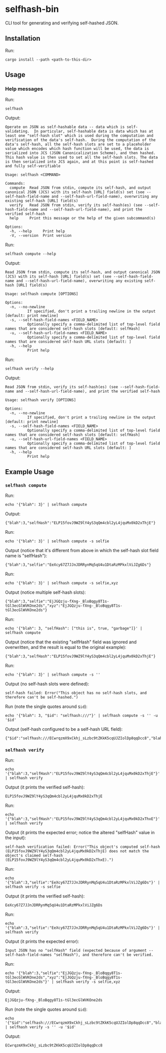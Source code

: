 # selfhash-bin

CLI tool for generating and verifying self-hashed JSON.

## Installation

Run:

    cargo install --path <path-to-this-dir>

## Usage

### Help messages

Run:

    selfhash

Output:

    Operate on JSON as self-hashable data -- data which is self-validating.  In particular, self-hashable data is data which has at least one "self-hash slot" which is used during the computation and verification of the data's self-hash.  During the computation of the data's self-hash, all the self-hash slots are set to a placeholder value which encodes which hash function will be used, the data is serialized into JCS (JSON Canonicalization Scheme), and then hashed.  This hash value is then used to set all the self-hash slots. The data is then serialized into JCS again, and at this point is self-hashed and fully self-verifiable

    Usage: selfhash <COMMAND>

    Commands:
      compute  Read JSON from stdin, compute its self-hash, and output canonical JSON (JCS) with its self-hash [URL] field(s) set (see --self-hash-field-name and --self-hash-url-field-name), overwriting any existing self-hash [URL] field(s)
      verify   Read JSON from stdin, verify its self-hash(es) (see --self-hash-field-name and --self-hash-url-field-name), and print the verified self-hash
      help     Print this message or the help of the given subcommand(s)
    
    Options:
      -h, --help     Print help
      -V, --version  Print version

Run:

    selfhash compute --help

Output:
    
    Read JSON from stdin, compute its self-hash, and output canonical JSON (JCS) with its self-hash [URL] field(s) set (see --self-hash-field-name and --self-hash-url-field-name), overwriting any existing self-hash [URL] field(s)
    
    Usage: selfhash compute [OPTIONS]
    
    Options:
      -n, --no-newline
              If specified, don't print a trailing newline in the output [default: print newline]
      -s, --self-hash-field-names <FIELD_NAME>
              Optionally specify a comma-delimited list of top-level field names that are considered self-hash slots [default: selfHash]
      -u, --self-hash-url-field-names <FIELD_NAME>
              Optionally specify a comma-delimited list of top-level field names that are considered self-hash URL slots [default: ]
      -h, --help
              Print help
    
Run:

    selfhash verify --help

Output:

    Read JSON from stdin, verify its self-hash(es) (see --self-hash-field-name and --self-hash-url-field-name), and print the verified self-hash
    
    Usage: selfhash verify [OPTIONS]
    
    Options:
      -n, --no-newline
              If specified, don't print a trailing newline in the output [default: print newline]
      -s, --self-hash-field-names <FIELD_NAME>
              Optionally specify a comma-delimited list of top-level field names that are considered self-hash slots [default: selfHash]
      -u, --self-hash-url-field-names <FIELD_NAME>
              Optionally specify a comma-delimited list of top-level field names that are considered self-hash URL slots [default: ]
      -h, --help
              Print help

## Example Usage

### `selfhash compute`

Run:

    echo '{"blah": 3}' | selfhash compute

Output:

    {"blah":3,"selfHash":"ELP15fovJ9WZ9lY4yS3qQm4cbl2yL4jquMx0kD2xThjE"}

Run:

    echo '{"blah": 3}' | selfhash compute -s selfie

Output (notice that it's different from above in which the self-hash slot field name is "selfHash"):

    {"blah":3,"selfie":"EeXcy67Z7JJnJDRRynMq5qU4u1DtaRzMPkxlViJZg6Ds"}

Run:

    echo '{"blah": 3}' | selfhash compute -s selfie,xyz

Output (notice multiple self-hash slots):

    {"blah":3,"selfie":"EjJGQzju-fXng-_BloBqgy8T1s-tGl3ecGlWVKOne2ds","xyz":"EjJGQzju-fXng-_BloBqgy8T1s-tGl3ecGlWVKOne2ds"}

Run:

    echo '{"blah": 3, "selfHash": ["this is", true, "garbage"]}' | selfhash compute

Output (notice that the existing "selfHash" field was ignored and overwritten, and the result is equal to the original example):

    {"blah":3,"selfHash":"ELP15fovJ9WZ9lY4yS3qQm4cbl2yL4jquMx0kD2xThjE"}

Run:

    echo '{"blah": 3}' | selfhash compute -s '' 

Output (no self-hash slots were defined):

    self-hash failed: Error("This object has no self-hash slots, and therefore can't be self-hashed.")

Run (note the single quotes around `$id`):

    echo '{"blah": 3, "$id": "selfhash:///"}' | selfhash compute -s '' -u '$id'

Output (self-hash configured to be a self-hash URL field):

    {"$id":"selfhash:///ECwrqzmX9xCkhj_sLzbc9tZKkK5cqUJZIolDp8qqDcc8","blah":3}

### `selfhash verify`

Run:

    echo '{"blah":3,"selfHash":"ELP15fovJ9WZ9lY4yS3qQm4cbl2yL4jquMx0kD2xThjE"}' | selfhash verify

Output (it prints the verified self-hash):

    ELP15fovJ9WZ9lY4yS3qQm4cbl2yL4jquMx0kD2xThjE

Run:

    echo '{"blah":3,"selfHash":"ELP15fovJ9WZ9lY4yS3qQm4cbl2yL4jquMx0kD2xThxE"}' | selfhash verify

Output (it prints the expected error; notice the altered "selfHash" value in the input):

    self-hash verification failed: Error("This object's computed self-hash (ELP15fovJ9WZ9lY4yS3qQm4cbl2yL4jquMx0kD2xThjE) does not match the object's claimed self-hash (ELP15fovJ9WZ9lY4yS3qQm4cbl2yL4jquMx0kD2xThxE).")

Run:

    echo '{"blah":3,"selfie":"EeXcy67Z7JJnJDRRynMq5qU4u1DtaRzMPkxlViJZg6Ds"}' | selfhash verify -s selfie

Output (it prints the verified self-hash):

    EeXcy67Z7JJnJDRRynMq5qU4u1DtaRzMPkxlViJZg6Ds

Run:

    echo '{"blah":3,"selfie":"EeXcy67Z7JJnJDRRynMq5qU4u1DtaRzMPkxlViJZg6Ds"}' | selfhash verify

Output (it prints the expected error):

    Input JSON has no "selfHash" field (expected because of argument --self-hash-field-names "selfHash"), and therefore can't be verified.

Run:

    echo '{"blah":3,"selfie":"EjJGQzju-fXng-_BloBqgy8T1s-tGl3ecGlWVKOne2ds","xyz":"EjJGQzju-fXng-_BloBqgy8T1s-tGl3ecGlWVKOne2ds"}' | selfhash verify -s selfie,xyz

Output:

    EjJGQzju-fXng-_BloBqgy8T1s-tGl3ecGlWVKOne2ds

Run (note the single quotes around `$id`):

    echo '{"$id":"selfhash:///ECwrqzmX9xCkhj_sLzbc9tZKkK5cqUJZIolDp8qqDcc8","blah":3}' | selfhash verify -s '' -u '$id'

Output:

    ECwrqzmX9xCkhj_sLzbc9tZKkK5cqUJZIolDp8qqDcc8

